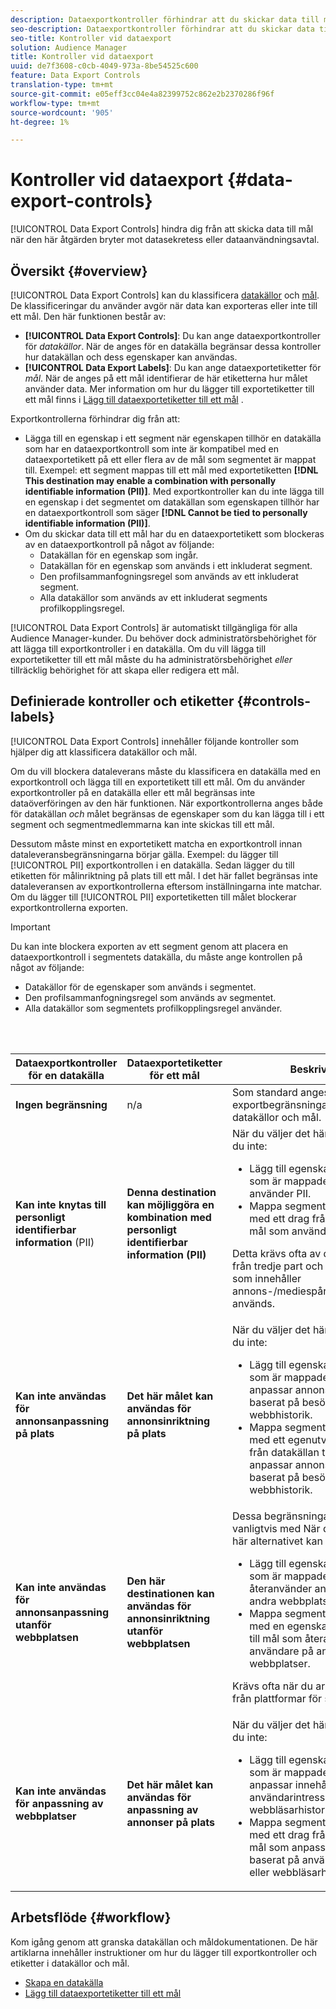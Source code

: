 ```yaml
---
description: Dataexportkontroller förhindrar att du skickar data till mål när den här åtgärden bryter mot datasekretess eller dataanvändningsavtal.
seo-description: Dataexportkontroller förhindrar att du skickar data till mål när den här åtgärden bryter mot datasekretess eller dataanvändningsavtal.
seo-title: Kontroller vid dataexport
solution: Audience Manager
title: Kontroller vid dataexport
uuid: de7f3608-c0cb-4049-973a-8be54525c600
feature: Data Export Controls
translation-type: tm+mt
source-git-commit: e05eff3cc04e4a82399752c862e2b2370286f96f
workflow-type: tm+mt
source-wordcount: '905'
ht-degree: 1%

---
```



# Kontroller vid dataexport {#data-export-controls}

[!UICONTROL Data Export Controls] hindra dig från att skicka data till mål när den här åtgärden bryter mot datasekretess eller dataanvändningsavtal.

## Översikt {#overview}

[!UICONTROL Data Export Controls] kan du klassificera [datakällor](../features/datasources-list-and-settings.md#data-sources-list-and-settings) och [mål](../features/destinations/destinations.md). De klassificeringar du använder avgör när data kan exporteras eller inte till ett mål. Den här funktionen består av:

* **[!UICONTROL Data Export Controls]**: Du kan ange dataexportkontroller för *datakällor*. När de anges för en datakälla begränsar dessa kontroller hur datakällan och dess egenskaper kan användas.
* **[!UICONTROL Data Export Labels]**: Du kan ange dataexportetiketter för *mål*. När de anges på ett mål identifierar de här etiketterna hur målet använder data. Mer information om hur du lägger till exportetiketter till ett mål finns i [Lägg till dataexportetiketter till ett mål](/help/using/features/destinations/add-data-export-labels.md) .

Exportkontrollerna förhindrar dig från att:

* Lägga till en egenskap i ett segment när egenskapen tillhör en datakälla som har en dataexportkontroll som inte är kompatibel med en dataexportetikett på ett eller flera av de mål som segmentet är mappat till.
Exempel: ett segment mappas till ett mål med exportetiketten **[!DNL This destination may enable a combination with personally identifiable information (PII)]**. Med exportkontroller kan du inte lägga till en egenskap i det segmentet om datakällan som egenskapen tillhör har en dataexportkontroll som säger **[!DNL Cannot be tied to personally identifiable information (PII)]**.
* Om du skickar data till ett mål har du en dataexportetikett som blockeras av en dataexportkontroll på något av följande:
   * Datakällan för en egenskap som ingår.
   * Datakällan för en egenskap som används i ett inkluderat segment.
   * Den profilsammanfogningsregel som används av ett inkluderat segment.
   * Alla datakällor som används av ett inkluderat segments profilkopplingsregel.

[!UICONTROL Data Export Controls] är automatiskt tillgängliga för alla Audience Manager-kunder. Du behöver dock administratörsbehörighet för att lägga till exportkontroller i en datakälla. Om du vill lägga till exportetiketter till ett mål måste du ha administratörsbehörighet *eller* tillräcklig behörighet för att skapa eller redigera ett mål.

## Definierade kontroller och etiketter {#controls-labels}

[!UICONTROL Data Export Controls] innehåller följande kontroller som hjälper dig att klassificera datakällor och mål.

Om du vill blockera dataleverans måste du klassificera en datakälla med en exportkontroll och lägga till en exportetikett till ett mål. Om du använder exportkontroller på en datakälla eller ett mål begränsas inte dataöverföringen av den här funktionen. När exportkontrollerna anges både för datakällan *och* målet begränsas de egenskaper som du kan lägga till i ett segment och segmentmedlemmarna kan inte skickas till ett mål.

Dessutom måste minst en exportetikett matcha en exportkontroll innan dataleveransbegränsningarna börjar gälla. Exempel: du lägger till [!UICONTROL PII] exportkontrollen i en datakälla. Sedan lägger du till etiketten för målinriktning på plats till ett mål. I det här fallet begränsas inte dataleveransen av exportkontrollerna eftersom inställningarna inte matchar. Om du lägger till [!UICONTROL PII] exportetiketten till målet blockerar exportkontrollerna exporten.

>[!IMPORTANT]
>
>Du kan inte blockera exporten av ett segment genom att placera en dataexportkontroll i segmentets datakälla, du måste ange kontrollen på något av följande:
> * Datakällor för de egenskaper som används i segmentet.
> * Den profilsammanfogningsregel som används av segmentet.
> * Alla datakällor som segmentets profilkopplingsregel använder.


<br> 

<table id="table_7D1F0270B5604A82B96A13CC49C937C0"> 
 <thead> 
  <tr> 
   <th colname="col1" class="entry"> Dataexportkontroller för en datakälla </th> 
   <th colname="col2" class="entry"> Dataexportetiketter för ett mål </th> 
   <th colname="col3" class="entry"> Beskrivning </th> 
  </tr> 
 </thead>
 <tbody> 
  <tr> 
   <td colname="col1"> <b><span class="uicontrol"> Ingen begränsning</span></b> </td> 
   <td colname="col2"> n/a </td> 
   <td colname="col3"> Som standard anges inte exportbegränsningar för nya datakällor och mål. </td> 
  </tr> 
  <tr> 
   <td colname="col1"> <b><span class="uicontrol"> Kan inte knytas till personligt identifierbar information</span></b> (PII) </td> 
   <td colname="col2"> <b><span class="uicontrol"> Denna destination kan möjliggöra en kombination med personligt identifierbar information (PII)</span></b> </td> 
   <td colname="col3">När du väljer det här alternativet kan du inte: 
    <ul id="ul_0D5A4D0373374217A4BACDFC3BB2F79D"> 
     <li id="li_C32FC26C6E814412A1C73B840E81BB68">Lägg till egenskaper i segment som är mappade till mål som använder PII. </li> 
     <li id="li_BF4FD10807AF4E109CEA22FBD3F6F9B3">Mappa segment som skapats med ett drag från datakällan till mål som använder PII. </li> 
    </ul> <p>Detta krävs ofta av dataleverantörer från tredje part och när datakällor som innehåller annons-/mediespårningsinformation används. </p> </td> 
  </tr> 
  <tr> 
   <td colname="col1"> <b><span class="uicontrol"> Kan inte användas för annonsanpassning på plats</span></b> </td> 
   <td colname="col2"> <b><span class="uicontrol"> Det här målet kan användas för annonsinriktning på plats</span></b> </td> 
   <td colname="col3">När du väljer det här alternativet kan du inte: 
    <ul id="ul_5B17972E7E0C424A833AD540DFF3CBF2"> 
     <li id="li_05810CEAC8CB4616BB2D52DDDADA84A8">Lägg till egenskaper i segment som är mappade till mål som anpassar annonsleveranser baserat på besökarens webbhistorik. </li> 
     <li id="li_B2C3479ECEA74F49B9A2CFDDEE128DF3">Mappa segment som skapats med ett egenutvecklat beteende från datakällan till mål som anpassar annonsleveransen baserat på besökarens webbhistorik. </li> 
    </ul> </td> 
  </tr> 
  <tr> 
   <td colname="col1"> <b><span class="uicontrol"> Kan inte användas för annonsanpassning utanför webbplatsen</span></b> </td> 
   <td colname="col2"> <b><span class="uicontrol"> Den här destinationen kan användas för annonsinriktning utanför webbplatsen</span></b> </td> 
   <td colname="col3">Dessa begränsningar används vanligtvis med När du har valt det här alternativet kan du inte: 
    <ul id="ul_B9352FF5282C481BA3A24C581217A156"> 
     <li id="li_0F89583A603D4CD8804724954CFD52C6">Lägg till egenskaper i segment som är mappade till mål som återanvänder användare på andra webbplatser. </li> 
     <li id="li_ABDD8BEDE9AF411695C7BDF9AE522BA7">Mappa segment som skapats med en egenskap från datakällan till mål som återanvänder användare på andra webbplatser. </li> 
    </ul> <p>Krävs ofta när du arbetar med data från plattformar för sociala medier. </p> </td> 
  </tr> 
  <tr> 
   <td colname="col1"> <b><span class="uicontrol"> Kan inte användas för anpassning av webbplatser</span></b> </td> 
   <td colname="col2"> <b><span class="uicontrol"> Det här målet kan användas för anpassning av annonser på plats</span></b> </td> 
   <td colname="col3">När du väljer det här alternativet kan du inte: 
    <ul id="ul_3360EB209E07402A863F0E7473B99D3F"> 
     <li id="li_88B3842B67E040EB9DC0BBEB8E5EC251">Lägg till egenskaper i segment som är mappade till mål som anpassar innehåll baserat på användarintressen eller webbläsarhistorik. </li> 
     <li id="li_6506254CCE6546039A3D82B60368C8B4">Mappa segment som byggts med ett drag från datakällan till mål som anpassar innehåll baserat på användarintressen eller webbläsarhistorik. </li> 
    </ul> </td> 
  </tr> 
 </tbody> 
</table>

## Arbetsflöde {#workflow}

Kom igång genom att granska datakällan och måldokumentationen. De här artiklarna innehåller instruktioner om hur du lägger till exportkontroller och etiketter i datakällor och mål.

* [Skapa en datakälla](../features/manage-datasources.md#create-data-source)
* [Lägg till dataexportetiketter till ett mål](../features/destinations/add-data-export-labels.md)